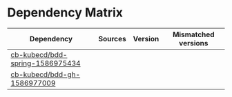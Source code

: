 # Dependency Matrix

Dependency | Sources | Version | Mismatched versions
---------- | ------- | ------- | -------------------
[cb-kubecd/bdd-spring-1586975434](https://github.com/cb-kubecd/bdd-spring-1586975434.git) |  | []() | 
[cb-kubecd/bdd-gh-1586977009](https://github.com/cb-kubecd/bdd-gh-1586977009.git) |  | []() | 
